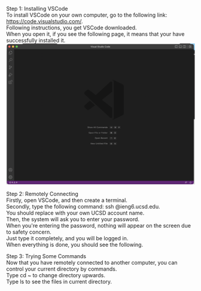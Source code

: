 Step 1: Installing VSCode\
To install VSCode on your own computer, go to the following link: https://code.visualstudio.com/. \
Following instructions, you get VSCode downloaded. \
When you open it, if you see the following page, it means that your have successfully installed it.
![My Image](l1p1.png)

Step 2: Remotely Connecting\
Firstly, open VSCode, and then create a terminal. \
Secondly, type the following command: ssh <your account name>@ieng6.ucsd.edu. \
You should replace <your account name> with your own UCSD account name.\
Then, the system will ask you to enter your password.\
When you're entering the password, nothing will appear on the screen due to safety concern.\
Just type it completely, and you will be logged in.\
When everything is done, you should see the following.


Step 3: Trying Some Commands\
Now that you have remotely connected to another computer, you can control your current directory by commands.\
Type cd ~ to change directory upwards.\
Type ls to see the files in current directory.
